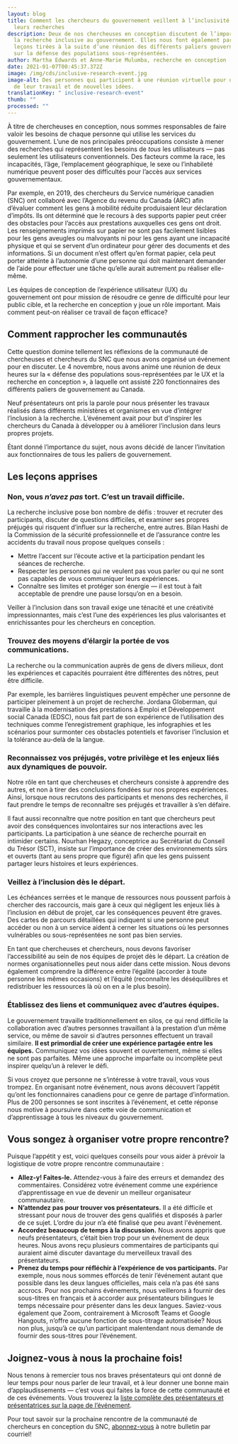 ```yaml
---
layout: blog
title: Comment les chercheurs du gouvernement veillent à l’inclusivité dans
  leurs recherches
description: Deux de nos chercheuses en conception discutent de l’importance de
  la recherche inclusive au gouvernement. Elles nous font également part des
  leçons tirées à la suite d’une réunion des différents paliers gouvernementaux
  sur la défense des populations sous-représentées.
author: Martha Edwards et Anne-Marie Mulumba, recherche en conception
date: 2021-01-07T00:45:37.372Z
image: /img/cds/inclusive-research-event.jpg
image-alt: Des personnes qui participent à une réunion virtuelle pour discuter
  de leur travail et de nouvelles idées.
translationKey: " inclusive-research-event"
thumb: ""
processed: ""
---
```

À titre de chercheuses en conception, nous sommes responsables de faire valoir les besoins de chaque personne qui utilise les services du gouvernement. L’une de nos principales préoccupations consiste à mener des recherches qui représentent les besoins de *tous* les utilisateurs — pas seulement les utilisateurs conventionnels. Des facteurs comme la race, les incapacités, l’âge, l’emplacement géographique, le sexe ou l’inhabileté numérique peuvent poser des difficultés pour l’accès aux services gouvernementaux.

Par exemple, en 2019, des chercheurs du Service numérique canadien (SNC) ont collaboré avec l’Agence du revenu du Canada (ARC) afin d’évaluer comment les gens à mobilité réduite produisaient leur déclaration d’impôts. Ils ont déterminé que le recours à des supports papier peut créer des obstacles pour l’accès aux prestations auxquelles ces gens ont droit. Les renseignements imprimés sur papier ne sont pas facilement lisibles pour les gens aveugles ou malvoyants ni pour les gens ayant une incapacité physique et qui se servent d’un ordinateur pour gérer des documents et des informations. Si un document n’est offert qu’en format papier, cela peut porter atteinte à l’autonomie d’une personne qui doit maintenant demander de l’aide pour effectuer une tâche qu’elle aurait autrement pu réaliser elle-même. 

Les équipes de conception de l’expérience utilisateur (UX) du gouvernement ont pour mission de résoudre ce genre de difficulté pour leur public cible, et la recherche en conception y joue un rôle important. Mais comment peut-on réaliser ce travail de façon efficace?

## Comment rapprocher les communautés
Cette question domine tellement les réflexions de la communauté de chercheuses et chercheurs du SNC que nous avons organisé un événement pour en discuter. Le 4 novembre, nous avons animé une réunion de deux heures sur la « défense des populations sous-représentées par le UX et la recherche en conception », à laquelle ont assisté 220 fonctionnaires des différents paliers de gouvernement au Canada.

Neuf présentateurs ont pris la parole pour nous présenter les travaux réalisés dans différents ministères et organismes en vue d’intégrer l’inclusion à la recherche. L’événement avait pour but d’inspirer les chercheurs du Canada à développer ou à améliorer l’inclusion dans leurs propres projets. 

Étant donné l’importance du sujet, nous avons décidé de lancer l’invitation aux fonctionnaires de tous les paliers de gouvernement.



## Les leçons apprises 

### Non, vous *n’avez pas* tort. C’est un travail difficile.

La recherche inclusive pose bon nombre de défis : trouver et recruter des participants, discuter de questions difficiles, et examiner ses propres préjugés qui risquent d’influer sur la recherche, entre autres. Bilan Hashi de la Commission de la sécurité professionnelle et de l’assurance contre les accidents du travail nous propose quelques conseils :

* Mettre l’accent sur l’écoute active et la participation pendant les séances de recherche.
* Respecter les personnes qui ne veulent pas vous parler ou qui ne sont pas capables de vous communiquer leurs expériences.
* Connaître ses limites et protéger son énergie — il est tout à fait acceptable de prendre une pause lorsqu’on en a besoin.


Veiller à l’inclusion dans son travail exige une ténacité et une créativité impressionnantes, mais c’est l’une des expériences les plus valorisantes et enrichissantes pour les chercheurs en conception.

### Trouvez des moyens d’élargir la portée de vos communications.

La recherche ou la communication auprès de gens de divers milieux, dont les expériences et capacités pourraient être différentes des nôtres, peut être difficile.


Par exemple, les barrières linguistiques peuvent empêcher une personne de participer pleinement à un projet de recherche. Jordana Globerman, qui travaille à la modernisation des prestations à Emploi et Développement social Canada (EDSC), nous fait part de son expérience de l’utilisation des techniques comme l’enregistrement graphique, les infographies et les scénarios pour surmonter ces obstacles potentiels et favoriser l’inclusion et la tolérance au-delà de la langue. 

### Reconnaissez vos préjugés, votre privilège et les enjeux liés aux dynamiques de pouvoir.

Notre rôle en tant que chercheuses et chercheurs consiste à apprendre des autres, et non à tirer des conclusions fondées sur nos propres expériences. Ainsi, lorsque nous recrutons des participants et menons des recherches, il faut prendre le temps de reconnaître ses préjugés et travailler à s’en défaire.

Il faut aussi reconnaître que notre position en tant que chercheurs peut avoir des conséquences involontaires sur nos interactions avec les participants. La participation à une séance de recherche pourrait en intimider certains. Nourhan Hegazy, conceptrice au Secrétariat du Conseil du Trésor (SCT), insiste sur l’importance de créer des environnements sûrs et ouverts (tant au sens propre que figuré) afin que les gens puissent partager leurs histoires et leurs expériences.

### Veillez à l’inclusion dès le départ.

Les échéances serrées et le manque de ressources nous poussent parfois à chercher des raccourcis, mais gare à ceux qui négligent les enjeux liés à l’inclusion en début de projet, car les conséquences peuvent être graves. Des cartes de parcours détaillées qui indiquent si une personne peut accéder ou non à un service aident à cerner les situations où les personnes vulnérables ou sous-représentées ne sont pas bien servies.

En tant que chercheuses et chercheurs, nous devons favoriser l’accessibilité au sein de nos équipes de projet dès le départ. La création de normes organisationnelles peut nous aider dans cette mission. Nous devons également comprendre la différence entre l’égalité (accorder à toute personne les mêmes occasions) et l’équité (reconnaître les déséquilibres et redistribuer les ressources là où on en a le plus besoin). 


### Établissez des liens et communiquez avec d’autres équipes.

Le gouvernement travaille traditionnellement en silos, ce qui rend difficile la collaboration avec d’autres personnes travaillant à la prestation d’un même service, ou même de savoir si d’autres personnes effectuent un travail similaire. **Il est primordial de créer une expérience partagée entre les équipes.** Communiquez vos idées souvent et ouvertement, même si elles ne sont pas parfaites. Même une approche imparfaite ou incomplète peut inspirer quelqu’un à relever le défi.

Si vous croyez que personne ne s’intéresse à votre travail, vous vous trompez. En organisant notre événement, nous avons découvert l’appétit qu’ont les fonctionnaires canadiens pour ce genre de partage d’information. Plus de 200 personnes se sont inscrites à l’événement, et cette réponse nous motive à poursuivre dans cette voie de communication et d’apprentissage à tous les niveaux du gouvernement.

## Vous songez à organiser votre propre rencontre?

Puisque l’appétit y est, voici quelques conseils pour vous aider à prévoir la logistique de votre propre rencontre communautaire :

* **Allez-y! Faites-le.** Attendez-vous à faire des erreurs et demandez des commentaires. Considérez votre événement comme une expérience d’apprentissage en vue de devenir un meilleur organisateur communautaire. 
* **N’attendez pas pour trouver vos présentateurs.** Il a été difficile et stressant pour nous de trouver des gens qualifiés et disposés à parler de ce sujet. L’ordre du jour n’a été finalisé que peu avant l'événement.
* **Accordez beaucoup de temps à la discussion.** Nous avons appris que neufs présentateurs, c’était bien trop pour un événement de deux heures. Nous avons reçu plusieurs commentaires de participants qui auraient aimé discuter davantage du merveilleux travail des présentateurs.
* **Prenez du temps pour réfléchir à l’expérience de vos participants.** Par exemple, nous nous sommes efforcés de tenir l’événement autant que possible dans les deux langues officielles, mais cela n’a pas été sans accrocs. Pour nos prochains événements, nous veillerons à fournir des sous-titres en français et à accorder aux présentateurs bilingues le temps nécessaire pour présenter dans les deux langues. Saviez-vous également que Zoom, contrairement à Microsoft Teams et Google Hangouts, n’offre aucune fonction de sous-titrage automatisée? Nous non plus, jusqu’à ce qu’un participant malentendant nous demande de fournir des sous-titres pour l’événement.



## Joignez-vous à nous la prochaine fois!
Nous tenons à remercier tous nos braves présentateurs qui ont donné de leur temps pour nous parler de leur travail, et à leur donner une bonne main d’applaudissements —
c’est vous qui faites la force de cette communauté et de ces événements. Vous trouverez la [liste complète des présentateurs et présentatrices sur la page de l’événement](https://www.eventbrite.ca/e/inclusive-research-advocating-for-underrepresented-users-tickets-123023736307).

Pour tout savoir sur la prochaine rencontre de la communauté de chercheurs en conception du SNC, [abonnez-vous](https://airtable.com/shrK4y5rFSEeO1UKr) à notre bulletin par courriel!
